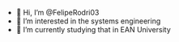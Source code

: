 - 👋 Hi, I’m @FelipeRodri03
- 👀 I’m interested in the systems engineering
- 🌱 I’m currently studying that in EAN University
